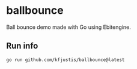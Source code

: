 # ballbounce
Ball bounce demo made with Go using Ebitengine.

## Run info

    go run github.com/kfjustis/ballbounce@latest
